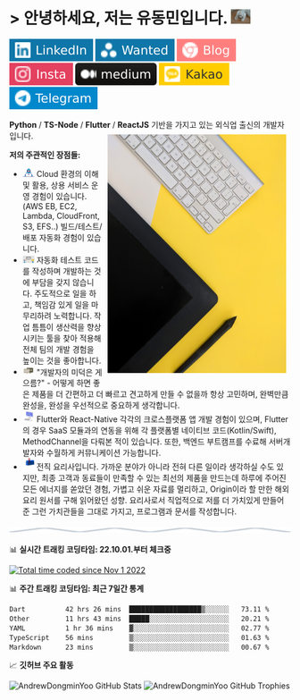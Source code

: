 # > 안녕하세요, 저는 유동민입니다. <img src="assets/greeting-cat.gif" alt="greeting cat" width="35">

[![Linkedin Badge](assets/linked-in.svg)](https://www.linkedin.com/in/dongmin-yu-0394a5223/)
[![Wanted Badge](assets/wanted.svg)](https://www.wanted.co.kr/cv/BwEFAg4GDE4BBAcODA0BTEc=)
[![DevBlog Badge](assets/tistory-blog.svg)](https://cat-minzzi.tistory.com/)
[![Instagram Badge](assets/instagram.svg)](https://www.instagram.com/minzzi._.andrew/)
[![Medium Badge](assets/medium.svg)](https://medium.com/@ydm2790)
[![KakaoTalk Badge](assets/kakao-talk.svg)](https://open.kakao.com/o/suc69eLe)
[![Telegram Badge](assets/telegram.svg)](https://t.me/AndrewDongminYoo)

**Python** / **TS-Node** / **Flutter** / **ReactJS** 기반을 가지고 있는 외식업 출신의 개발자입니다.
<img src="https://visitor-badge.glitch.me/badge?page_id=AndrewDongminYoo.AndrewDongminYoo&left_text=People+Who+Visit+this+Profile+or+Who+Read+this+README.md" alt=""/>
<img alt="confidence as a developer" src="assets/background.jpeg" width="320" height="427" style="margin: 8px" align="right" />

**저의 주관적인 장점들:**

- <img src="assets/developer.gif" width="21" />  Cloud 환경의 이해 및 활용, 상용 서비스 운영 경험이 있습니다. (AWS EB, EC2, Lambda, CloudFront, S3, EFS..) 빌드/테스트/배포 자동화 경험이 있습니다.
- <img src="assets/lightning.gif" width="21" />  자동화 테스트 코드를 작성하며 개발하는 것에 부담을 갖지 않습니다. 주도적으로 일을 하고, 책임감 있게 일을 마무리하려 노력합니다. 작업 틈틈이 생산력을 향상시키는 툴을 찾아 적용해 전체 팀의 개발 경험을 높이는 것을 좋아합니다.
- <img src="assets/message.gif" width="21" />  "개발자의 미덕은 게으름?" - 어떻게 하면 좋은 제품을 더 간편하고 더 빠르고 견고하게 만들 수 없을까 항상 고민하며, 완벽만큼 완성을, 완성을 우선적으로 중요하게 생각합니다.
- <img src="assets/laptop.gif" width="21" />  Flutter와 React-Native 각각의 크로스플랫폼 앱 개발 경험이 있으며, Flutter의 경우 SaaS 모듈과의 연동을 위해 각 플랫폼별 네이티브 코드(Kotlin/Swift), MethodChannel을 다뤄본 적이 있습니다. 또한, 백엔드 부트캠프를 수료해 서버개발자와 수월하게 커뮤니케이션 가능합니다.
- <img src="assets/letterbox.gif" width="21" />  전직 요리사입니다. 가까운 분야가 아니라 전혀 다른 일이라 생각하실 수도 있지만, 최종 고객과 동료들이 만족할 수 있는 최선의 제품을 만드는데 하루에 주어진 모든 에너지를 쏟았던 경험, 가볍고 쉬운 자료를 멀리하고, Origin이라 할 만한 해외 요리 원서를 구해 읽어왔던 성향. 요리사로서 직업적으로 저를 더 가치있게 만들어준 그런 가치관들을 그대로 가지고, 프로그램과 문서를 작성합니다.

<img src="assets/divider.svg" style="display:block;margin:20px auto;" width="100%" height="8" align="center"/>

📊 **실시간 트래킹 코딩타임: 22.10.01.부터 체크중**

[![Total time coded since Nov 1 2022](https://wakatime.com/badge/user/9950e5aa-6874-4666-96a4-97dc4da0c644.svg?style=for-the-badge)](https://wakatime.com/@9950e5aa-6874-4666-96a4-97dc4da0c644)


📊 **주간 트래킹 코딩타임: 최근 7일간 통계**

<!--START_SECTION:waka-->

```txt
Dart          42 hrs 26 mins  ██████████████████▒░░░░░░   73.11 %
Other         11 hrs 43 mins  █████░░░░░░░░░░░░░░░░░░░░   20.21 %
YAML          1 hr 36 mins    ▓░░░░░░░░░░░░░░░░░░░░░░░░   02.77 %
TypeScript    56 mins         ▒░░░░░░░░░░░░░░░░░░░░░░░░   01.63 %
Markdown      23 mins         ▒░░░░░░░░░░░░░░░░░░░░░░░░   00.67 %
```

<!--END_SECTION:waka-->

📈 **깃허브 주요 활동**

![AndrewDongminYoo GitHub Stats](https://stats.hyochan.dev/api/github-stats-advanced?login=AndrewDongminYoo)
![AndrewDongminYoo GitHub Trophies](https://stats.hyochan.dev/api/github-trophies?login=AndrewDongminYoo)
